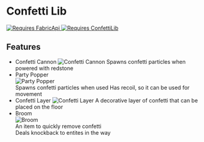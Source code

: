 # Confetti Lib

<a href="/mod/fabric-api">
  <img alt="Requires FabricApi" src="https://tomate-api.vercel.app/api/dependency?mod=fabric-api&color=38342a&rr">
</a>

<a href="/mod/confetti-lib">
  <img alt="Requires ConfettiLib" src="https://tomate-api.vercel.app/api/dependency?mod=confetti-lib&color=682e6b">
</a>

## Features
- Confetti Cannon
  ![Confetti Cannon](https://cdn.modrinth.com/data/6yBwpkox/images/d25c48b33053cf5f7243c6e924fb2ad81149e5f1.png)
  Spawns confetti particles when powered with redstone
- Party Popper<br>
  ![Party Popper](https://cdn.modrinth.com/data/6yBwpkox/images/95c580635b2db53d17d350c674e43e2a3e1dcd5a.png)<br>
  Spawns confetti particles when used
  Has recoil, so it can be used for movement
- Confetti Layer
  ![Confetti Layer](https://cdn.modrinth.com/data/6yBwpkox/images/4df490affaf765f78b2070459102d1e75e055149.png)
  A decorative layer of confetti that can be placed on the floor
- Broom<br>
  ![Broom](https://cdn.modrinth.com/data/6yBwpkox/images/d4c72d71e9c5bdf78a8731bdab3d221421e86ff7.png)<br>
  An item to quickly remove confetti<br>
  Deals knockback to entites in the way

